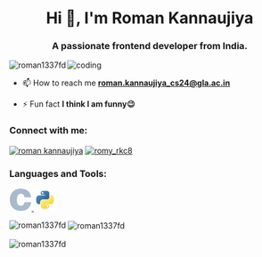 <h1 align="center">Hi 👋, I'm Roman Kannaujiya</h1>
<h3 align="center">A passionate frontend developer from India.</h3>

<img align="right" alt= "coding" width ="400" src=" https://user-images.githubusercontent.com/37551474/113611467-3a567d80-9657-11eb-862b-b07b4f105c6f.gif">

<p align="left"> <img src="https://komarev.com/ghpvc/?username=roman1337fd&label=Profile%20views&color=0e75b6&style=flat" alt="roman1337fd" /> </p>

- 📫 How to reach me **roman.kannaujiya_cs24@gla.ac.in**

- ⚡ Fun fact **I think I am funny😉**

<h3 align="left">Connect with me:</h3>
<p align="left">
<a href="https://linkedin.com/in/roman kannaujiya" target="blank"><img align="center" src="https://raw.githubusercontent.com/rahuldkjain/github-profile-readme-generator/master/src/images/icons/Social/linked-in-alt.svg" alt="roman kannaujiya" height="30" width="40" /></a>
<a href="https://instagram.com/romy_rkc8" target="blank"><img align="center" src="https://raw.githubusercontent.com/rahuldkjain/github-profile-readme-generator/master/src/images/icons/Social/instagram.svg" alt="romy_rkc8" height="30" width="40" /></a>
</p>

<h3 align="left">Languages and Tools:</h3>
<p align="left"> <a href="https://www.cprogramming.com/" target="_blank" rel="noreferrer"> <img src="https://raw.githubusercontent.com/devicons/devicon/master/icons/c/c-original.svg" alt="c" width="40" height="40"/> </a> <a href="https://www.python.org" target="_blank" rel="noreferrer"> <img src="https://raw.githubusercontent.com/devicons/devicon/master/icons/python/python-original.svg" alt="python" width="40" height="40"/> </a> </p>

<p><img align="left" src="https://github-readme-stats.vercel.app/api/top-langs?username=roman1337fd&show_icons=true&locale=en&layout=compact" alt="roman1337fd" /></p>

<p>&nbsp;<img align="center" src="https://github-readme-stats.vercel.app/api?username=roman1337fd&show_icons=true&locale=en" alt="roman1337fd" /></p>

<p><img align="center" src="https://github-readme-streak-stats.herokuapp.com/?user=roman1337fd&" alt="roman1337fd" /></p>
